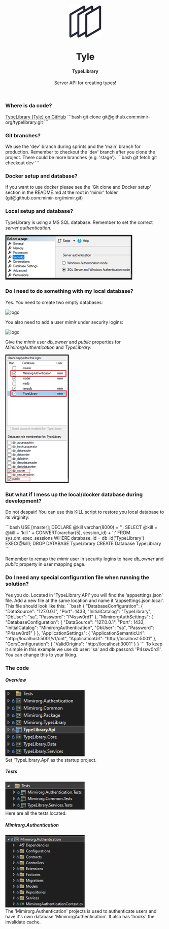 <div align="center">
  <img src="images/library.png" alt="logo" width="100" height="auto" />
  <h1>Tyle</h1>
  <h4>TypeLibrary</h4>
  <p>Server API for creating types!</p>
</div>

<br />

<h3>Where is da code?</h3>
<a href="https://github.com/mimir-org/typelibrary">TypeLibrary (Tyle) on GitHub</a>
```bash
git clone git@github.com:mimir-org/typelibrary.git
```
<h3>Git branches?</h3>
We use the 'dev' branch during sprints and the 'main' branch for production. Remember to checkout the 'dev' branch after you clone the project. There could be more branches (e.g. 'stage').
```bash
git fetch
git checkout dev
```

<h3>Docker setup and database?</h3>
If you want to use docker please see the 'Git clone and Docker setup' section in the README.md at the root in 'mimir' folder (git@github.com:mimir-org/mimir.git)

<h3>Local setup and database?</h3>
<p>TypeLibrary is using a MS SQL database. Remember to set the correct <i>server authentication</i>.</p>  
<img src="/src/server/Images/SqlDbProperty.PNG" alt="logo" width="400" height="auto" />

<h3>Do I need to do something with my local database?</h3>
<p>Yes. You need to create two empty databases:<p>
<img src="/images/SqlDatabases.png" alt="logo" width="200" height="auto" />
<p>You also need to add a user <i>mimir</i> under security logins:</p>
<img src="/images/SqlMimirUser.png" alt="logo" width="300" height="auto" />
<p>Give the <i>mimir</i> user <i>db_owner</i> and <i>public</i> properties for <i>MimirorgAuthentication</i> and <i>TypeLibrary</i>:</p>
<img src="/src/server/images/SqlMimirMapping.png" alt="logo" width="200" height="auto" />

<h3>But what if I mess up the local/docker database during development?</h3>
<p>Do not despair! You can use this KILL script to restore you local database to its virginity:</p>
```bash
USE [master];
DECLARE @kill varchar(8000) = '';
SELECT @kill = @kill + 'kill ' + CONVERT(varchar(5), session_id) + ';'
FROM sys.dm_exec_sessions
WHERE database_id = db_id('TypeLibrary')
EXEC(@kill);
DROP DATABASE TypeLibrary
CREATE Database TypeLibrary
```
<p>Remember to remap the <i>mimir</i> user in security logins to have <i>db_owner</i> and <i>public</i> property in user mapping page.</p>

<h3>Do I need any special configuration file when running the solution?</h3>
Yes you do. Located in 'TypeLibrary.API' you will find the 'appsettings.json' file. Add a new file at the same location and name it 'appsettings.json.local'. This file should look like this:
```bash
{
  "DatabaseConfiguration": {
    "DataSource": "127.0.0.1",
    "Port": 1433,
    "InitialCatalog": "TypeLibrary",
    "DbUser": "sa",
    "Password": "P4ssw0rd1"
  },
  "MimirorgAuthSettings": {
    "DatabaseConfiguration": {
      "DataSource": "127.0.0.1",
      "Port": 1433,
      "InitialCatalog": "MimirorgAuthentication",
      "DbUser": "sa",
      "Password": "P4ssw0rd1"
    }
  },
  "ApplicationSettings": {
    "ApplicationSemanticUrl": "http://localhost:5001/v1/ont",
    "ApplicationUrl": "http://localhost:5001"
  },
  "CorsConfiguration": {
    "ValidOrigins": "http://localhost:3001"
  }
}
```
To keep it simple in this example we use db user: 'sa' and db passord: 'P4ssw0rd1'. You can change this to your liking.

<h3>The code</h3>
<h5>Overview</h5>
<img src="images/code_overview.png" alt="logo" width="250" height="auto" />
</br>
Set 'TypeLibrary.Api' as the startup project.

<h5>Tests</h5>
<img src="images/code_tests.png" alt="logo" width="250" height="auto" />
</br>
Here are all the tests located.


<h5>Mimirorg.Authentication</h5>
<img src="images/code_authentication.png" alt="logo" width="250" height="auto" />
</br>
The 'Mimirorg.Authentication' projects is used to authenticate users and have it's own database 'MimirorgAuthentication'. It also has 'hooks' the invalidate cache. 

